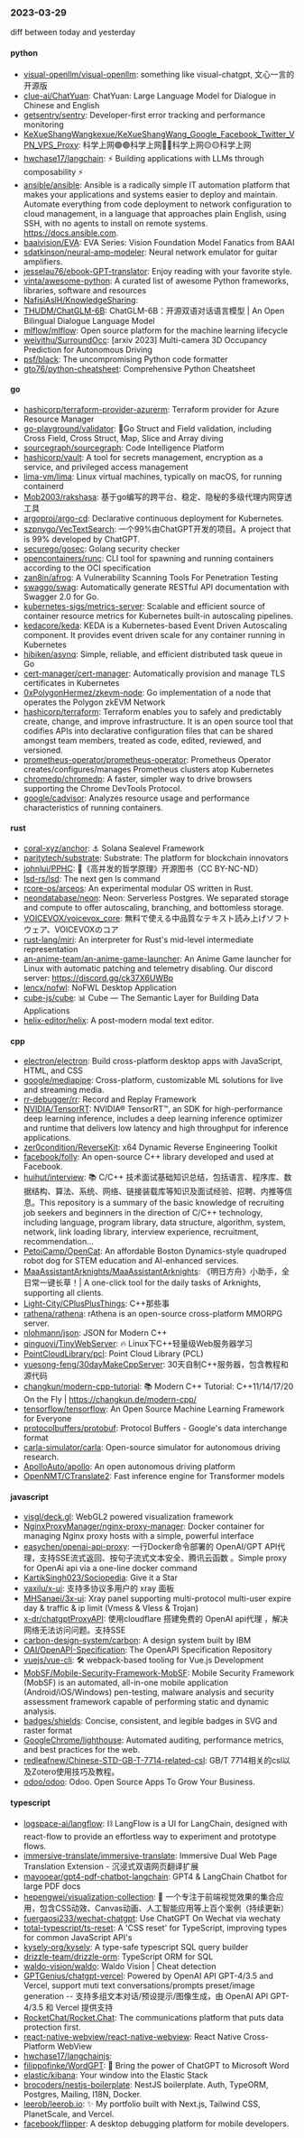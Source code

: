 ### 2023-03-29
diff between today and yesterday

#### python
* [visual-openllm/visual-openllm](https://github.com/visual-openllm/visual-openllm): something like visual-chatgpt, 文心一言的开源版
* [clue-ai/ChatYuan](https://github.com/clue-ai/ChatYuan): ChatYuan: Large Language Model for Dialogue in Chinese and English
* [getsentry/sentry](https://github.com/getsentry/sentry): Developer-first error tracking and performance monitoring
* [KeXueShangWangkexue/KeXueShangWang_Google_Facebook_Twitter_VPN_VPS_Proxy](https://github.com/KeXueShangWangkexue/KeXueShangWang_Google_Facebook_Twitter_VPN_VPS_Proxy): 科学上网🟢🟢科学上网🔴🔴科学上网🟡🟡科学上网
* [hwchase17/langchain](https://github.com/hwchase17/langchain): ⚡ Building applications with LLMs through composability ⚡
* [ansible/ansible](https://github.com/ansible/ansible): Ansible is a radically simple IT automation platform that makes your applications and systems easier to deploy and maintain. Automate everything from code deployment to network configuration to cloud management, in a language that approaches plain English, using SSH, with no agents to install on remote systems. https://docs.ansible.com.
* [baaivision/EVA](https://github.com/baaivision/EVA): EVA Series: Vision Foundation Model Fanatics from BAAI
* [sdatkinson/neural-amp-modeler](https://github.com/sdatkinson/neural-amp-modeler): Neural network emulator for guitar amplifiers.
* [jesselau76/ebook-GPT-translator](https://github.com/jesselau76/ebook-GPT-translator): Enjoy reading with your favorite style.
* [vinta/awesome-python](https://github.com/vinta/awesome-python): A curated list of awesome Python frameworks, libraries, software and resources
* [NafisiAslH/KnowledgeSharing](https://github.com/NafisiAslH/KnowledgeSharing): 
* [THUDM/ChatGLM-6B](https://github.com/THUDM/ChatGLM-6B): ChatGLM-6B：开源双语对话语言模型 | An Open Bilingual Dialogue Language Model
* [mlflow/mlflow](https://github.com/mlflow/mlflow): Open source platform for the machine learning lifecycle
* [weiyithu/SurroundOcc](https://github.com/weiyithu/SurroundOcc): [arxiv 2023] Multi-camera 3D Occupancy Prediction for Autonomous Driving
* [psf/black](https://github.com/psf/black): The uncompromising Python code formatter
* [gto76/python-cheatsheet](https://github.com/gto76/python-cheatsheet): Comprehensive Python Cheatsheet

#### go
* [hashicorp/terraform-provider-azurerm](https://github.com/hashicorp/terraform-provider-azurerm): Terraform provider for Azure Resource Manager
* [go-playground/validator](https://github.com/go-playground/validator): 💯Go Struct and Field validation, including Cross Field, Cross Struct, Map, Slice and Array diving
* [sourcegraph/sourcegraph](https://github.com/sourcegraph/sourcegraph): Code Intelligence Platform
* [hashicorp/vault](https://github.com/hashicorp/vault): A tool for secrets management, encryption as a service, and privileged access management
* [lima-vm/lima](https://github.com/lima-vm/lima): Linux virtual machines, typically on macOS, for running containerd
* [Mob2003/rakshasa](https://github.com/Mob2003/rakshasa): 基于go编写的跨平台、稳定、隐秘的多级代理内网穿透工具
* [argoproj/argo-cd](https://github.com/argoproj/argo-cd): Declarative continuous deployment for Kubernetes.
* [szpnygo/VecTextSearch](https://github.com/szpnygo/VecTextSearch): 一个99%由ChatGPT开发的项目。A project that is 99% developed by ChatGPT.
* [securego/gosec](https://github.com/securego/gosec): Golang security checker
* [opencontainers/runc](https://github.com/opencontainers/runc): CLI tool for spawning and running containers according to the OCI specification
* [zan8in/afrog](https://github.com/zan8in/afrog): A Vulnerability Scanning Tools For Penetration Testing
* [swaggo/swag](https://github.com/swaggo/swag): Automatically generate RESTful API documentation with Swagger 2.0 for Go.
* [kubernetes-sigs/metrics-server](https://github.com/kubernetes-sigs/metrics-server): Scalable and efficient source of container resource metrics for Kubernetes built-in autoscaling pipelines.
* [kedacore/keda](https://github.com/kedacore/keda): KEDA is a Kubernetes-based Event Driven Autoscaling component. It provides event driven scale for any container running in Kubernetes
* [hibiken/asynq](https://github.com/hibiken/asynq): Simple, reliable, and efficient distributed task queue in Go
* [cert-manager/cert-manager](https://github.com/cert-manager/cert-manager): Automatically provision and manage TLS certificates in Kubernetes
* [0xPolygonHermez/zkevm-node](https://github.com/0xPolygonHermez/zkevm-node): Go implementation of a node that operates the Polygon zkEVM Network
* [hashicorp/terraform](https://github.com/hashicorp/terraform): Terraform enables you to safely and predictably create, change, and improve infrastructure. It is an open source tool that codifies APIs into declarative configuration files that can be shared amongst team members, treated as code, edited, reviewed, and versioned.
* [prometheus-operator/prometheus-operator](https://github.com/prometheus-operator/prometheus-operator): Prometheus Operator creates/configures/manages Prometheus clusters atop Kubernetes
* [chromedp/chromedp](https://github.com/chromedp/chromedp): A faster, simpler way to drive browsers supporting the Chrome DevTools Protocol.
* [google/cadvisor](https://github.com/google/cadvisor): Analyzes resource usage and performance characteristics of running containers.

#### rust
* [coral-xyz/anchor](https://github.com/coral-xyz/anchor): ⚓ Solana Sealevel Framework
* [paritytech/substrate](https://github.com/paritytech/substrate): Substrate: The platform for blockchain innovators
* [johnlui/PPHC](https://github.com/johnlui/PPHC): 📙《高并发的哲学原理》开源图书（CC BY-NC-ND）
* [lsd-rs/lsd](https://github.com/lsd-rs/lsd): The next gen ls command
* [rcore-os/arceos](https://github.com/rcore-os/arceos): An experimental modular OS written in Rust.
* [neondatabase/neon](https://github.com/neondatabase/neon): Neon: Serverless Postgres. We separated storage and compute to offer autoscaling, branching, and bottomless storage.
* [VOICEVOX/voicevox_core](https://github.com/VOICEVOX/voicevox_core): 無料で使える中品質なテキスト読み上げソフトウェア、VOICEVOXのコア
* [rust-lang/miri](https://github.com/rust-lang/miri): An interpreter for Rust's mid-level intermediate representation
* [an-anime-team/an-anime-game-launcher](https://github.com/an-anime-team/an-anime-game-launcher): An Anime Game launcher for Linux with automatic patching and telemetry disabling. Our discord server: https://discord.gg/ck37X6UWBp
* [lencx/nofwl](https://github.com/lencx/nofwl): NoFWL Desktop Application
* [cube-js/cube](https://github.com/cube-js/cube): 📊 Cube — The Semantic Layer for Building Data Applications
* [helix-editor/helix](https://github.com/helix-editor/helix): A post-modern modal text editor.

#### cpp
* [electron/electron](https://github.com/electron/electron): Build cross-platform desktop apps with JavaScript, HTML, and CSS
* [google/mediapipe](https://github.com/google/mediapipe): Cross-platform, customizable ML solutions for live and streaming media.
* [rr-debugger/rr](https://github.com/rr-debugger/rr): Record and Replay Framework
* [NVIDIA/TensorRT](https://github.com/NVIDIA/TensorRT): NVIDIA® TensorRT™, an SDK for high-performance deep learning inference, includes a deep learning inference optimizer and runtime that delivers low latency and high throughput for inference applications.
* [zer0condition/ReverseKit](https://github.com/zer0condition/ReverseKit): x64 Dynamic Reverse Engineering Toolkit
* [facebook/folly](https://github.com/facebook/folly): An open-source C++ library developed and used at Facebook.
* [huihut/interview](https://github.com/huihut/interview): 📚 C/C++ 技术面试基础知识总结，包括语言、程序库、数据结构、算法、系统、网络、链接装载库等知识及面试经验、招聘、内推等信息。This repository is a summary of the basic knowledge of recruiting job seekers and beginners in the direction of C/C++ technology, including language, program library, data structure, algorithm, system, network, link loading library, interview experience, recruitment, recommendation…
* [PetoiCamp/OpenCat](https://github.com/PetoiCamp/OpenCat): An affordable Boston Dynamics-style quadruped robot dog for STEM education and AI-enhanced services.
* [MaaAssistantArknights/MaaAssistantArknights](https://github.com/MaaAssistantArknights/MaaAssistantArknights): 《明日方舟》小助手，全日常一键长草！| A one-click tool for the daily tasks of Arknights, supporting all clients.
* [Light-City/CPlusPlusThings](https://github.com/Light-City/CPlusPlusThings): C++那些事
* [rathena/rathena](https://github.com/rathena/rathena): rAthena is an open-source cross-platform MMORPG server.
* [nlohmann/json](https://github.com/nlohmann/json): JSON for Modern C++
* [qinguoyi/TinyWebServer](https://github.com/qinguoyi/TinyWebServer): 🔥 Linux下C++轻量级Web服务器学习
* [PointCloudLibrary/pcl](https://github.com/PointCloudLibrary/pcl): Point Cloud Library (PCL)
* [yuesong-feng/30dayMakeCppServer](https://github.com/yuesong-feng/30dayMakeCppServer): 30天自制C++服务器，包含教程和源代码
* [changkun/modern-cpp-tutorial](https://github.com/changkun/modern-cpp-tutorial): 📚 Modern C++ Tutorial: C++11/14/17/20 On the Fly | https://changkun.de/modern-cpp/
* [tensorflow/tensorflow](https://github.com/tensorflow/tensorflow): An Open Source Machine Learning Framework for Everyone
* [protocolbuffers/protobuf](https://github.com/protocolbuffers/protobuf): Protocol Buffers - Google's data interchange format
* [carla-simulator/carla](https://github.com/carla-simulator/carla): Open-source simulator for autonomous driving research.
* [ApolloAuto/apollo](https://github.com/ApolloAuto/apollo): An open autonomous driving platform
* [OpenNMT/CTranslate2](https://github.com/OpenNMT/CTranslate2): Fast inference engine for Transformer models

#### javascript
* [visgl/deck.gl](https://github.com/visgl/deck.gl): WebGL2 powered visualization framework
* [NginxProxyManager/nginx-proxy-manager](https://github.com/NginxProxyManager/nginx-proxy-manager): Docker container for managing Nginx proxy hosts with a simple, powerful interface
* [easychen/openai-api-proxy](https://github.com/easychen/openai-api-proxy): 一行Docker命令部署的 OpenAI/GPT API代理，支持SSE流式返回、按句子流式文本安全、腾讯云函数 。Simple proxy for OpenAi api via a one-line docker command
* [KartikSingh023/Sociopedia](https://github.com/KartikSingh023/Sociopedia): Give it a Star
* [vaxilu/x-ui](https://github.com/vaxilu/x-ui): 支持多协议多用户的 xray 面板
* [MHSanaei/3x-ui](https://github.com/MHSanaei/3x-ui): Xray panel supporting multi-protocol multi-user expire day & traffic & ip limit (Vmess & Vless & Trojan)
* [x-dr/chatgptProxyAPI](https://github.com/x-dr/chatgptProxyAPI): 使用cloudflare 搭建免费的 OpenAI api代理 ，解决网络无法访问问题。支持SSE
* [carbon-design-system/carbon](https://github.com/carbon-design-system/carbon): A design system built by IBM
* [OAI/OpenAPI-Specification](https://github.com/OAI/OpenAPI-Specification): The OpenAPI Specification Repository
* [vuejs/vue-cli](https://github.com/vuejs/vue-cli): 🛠️ webpack-based tooling for Vue.js Development
* [MobSF/Mobile-Security-Framework-MobSF](https://github.com/MobSF/Mobile-Security-Framework-MobSF): Mobile Security Framework (MobSF) is an automated, all-in-one mobile application (Android/iOS/Windows) pen-testing, malware analysis and security assessment framework capable of performing static and dynamic analysis.
* [badges/shields](https://github.com/badges/shields): Concise, consistent, and legible badges in SVG and raster format
* [GoogleChrome/lighthouse](https://github.com/GoogleChrome/lighthouse): Automated auditing, performance metrics, and best practices for the web.
* [redleafnew/Chinese-STD-GB-T-7714-related-csl](https://github.com/redleafnew/Chinese-STD-GB-T-7714-related-csl): GB/T 7714相关的csl以及Zotero使用技巧及教程。
* [odoo/odoo](https://github.com/odoo/odoo): Odoo. Open Source Apps To Grow Your Business.

#### typescript
* [logspace-ai/langflow](https://github.com/logspace-ai/langflow): ⛓️ LangFlow is a UI for LangChain, designed with react-flow to provide an effortless way to experiment and prototype flows.
* [immersive-translate/immersive-translate](https://github.com/immersive-translate/immersive-translate): Immersive Dual Web Page Translation Extension - 沉浸式双语网页翻译扩展
* [mayooear/gpt4-pdf-chatbot-langchain](https://github.com/mayooear/gpt4-pdf-chatbot-langchain): GPT4 & LangChain Chatbot for large PDF docs
* [hepengwei/visualization-collection](https://github.com/hepengwei/visualization-collection): 🌈 一个专注于前端视觉效果的集合应用，包含CSS动效、Canvas动画、人工智能应用等上百个案例（持续更新）
* [fuergaosi233/wechat-chatgpt](https://github.com/fuergaosi233/wechat-chatgpt): Use ChatGPT On Wechat via wechaty
* [total-typescript/ts-reset](https://github.com/total-typescript/ts-reset): A 'CSS reset' for TypeScript, improving types for common JavaScript API's
* [kysely-org/kysely](https://github.com/kysely-org/kysely): A type-safe typescript SQL query builder
* [drizzle-team/drizzle-orm](https://github.com/drizzle-team/drizzle-orm): TypeScript ORM for SQL
* [waldo-vision/waldo](https://github.com/waldo-vision/waldo): Waldo Vision | Cheat detection
* [GPTGenius/chatgpt-vercel](https://github.com/GPTGenius/chatgpt-vercel): Powered by OpenAI API GPT-4/3.5 and Vercel, support muti text conversations/prompts preset/image generation -- 支持多组文本对话/预设提示/图像生成，由 OpenAI API GPT-4/3.5 和 Vercel 提供支持
* [RocketChat/Rocket.Chat](https://github.com/RocketChat/Rocket.Chat): The communications platform that puts data protection first.
* [react-native-webview/react-native-webview](https://github.com/react-native-webview/react-native-webview): React Native Cross-Platform WebView
* [hwchase17/langchainjs](https://github.com/hwchase17/langchainjs): 
* [filippofinke/WordGPT](https://github.com/filippofinke/WordGPT): 🤖 Bring the power of ChatGPT to Microsoft Word
* [elastic/kibana](https://github.com/elastic/kibana): Your window into the Elastic Stack
* [brocoders/nestjs-boilerplate](https://github.com/brocoders/nestjs-boilerplate): NestJS boilerplate. Auth, TypeORM, Postgres, Mailing, I18N, Docker.
* [leerob/leerob.io](https://github.com/leerob/leerob.io): ✨ My portfolio built with Next.js, Tailwind CSS, PlanetScale, and Vercel.
* [facebook/flipper](https://github.com/facebook/flipper): A desktop debugging platform for mobile developers.
